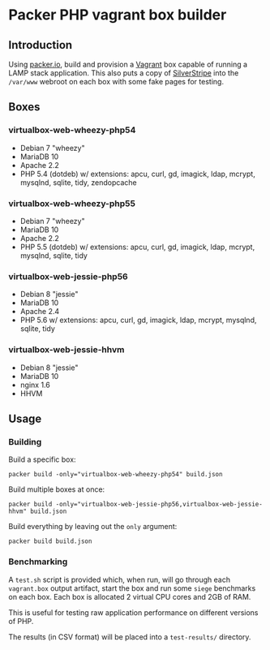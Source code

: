 # Packer PHP vagrant box builder

## Introduction

Using [packer.io](https://packer.io), build and provision a [Vagrant](https://www.vagrantup.com/) box capable of running a LAMP stack application.
This also puts a copy of [SilverStripe](http://www.silverstripe.org) into the `/var/www` webroot on each box with some fake pages for testing.

## Boxes

### virtualbox-web-wheezy-php54

 * Debian 7 "wheezy"
 * MariaDB 10
 * Apache 2.2
 * PHP 5.4 (dotdeb) w/ extensions: apcu, curl, gd, imagick, ldap, mcrypt, mysqlnd, sqlite, tidy, zendopcache

### virtualbox-web-wheezy-php55

 * Debian 7 "wheezy"
 * MariaDB 10
 * Apache 2.2
 * PHP 5.5 (dotdeb) w/ extensions: apcu, curl, gd, imagick, ldap, mcrypt, mysqlnd, sqlite, tidy

### virtualbox-web-jessie-php56

 * Debian 8 "jessie"
 * MariaDB 10
 * Apache 2.4
 * PHP 5.6 w/ extensions: apcu, curl, gd, imagick, ldap, mcrypt, mysqlnd, sqlite, tidy

### virtualbox-web-jessie-hhvm

 * Debian 8 "jessie"
 * MariaDB 10
 * nginx 1.6
 * HHVM

## Usage

### Building

Build a specific box:

	packer build -only="virtualbox-web-wheezy-php54" build.json

Build multiple boxes at once:

	packer build -only="virtualbox-web-jessie-php56,virtualbox-web-jessie-hhvm" build.json

Build everything by leaving out the `only` argument:

	packer build build.json

### Benchmarking

A `test.sh` script is provided which, when run, will go through each `vagrant.box` output artifact, start
the box and run some `siege` benchmarks on each box. Each box is allocated 2 virtual CPU cores and 2GB of RAM.

This is useful for testing raw application performance on different versions of PHP.

The results (in CSV format) will be placed into a `test-results/` directory.
